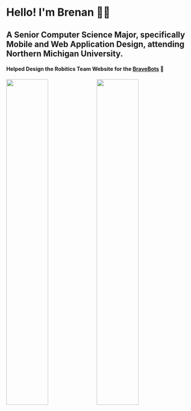 # Hello! I'm Brenan 👨‍💻
## A Senior Computer Science Major, specifically Mobile and Web Application Design, attending Northern Michigan University.
#### Helped Design the Robitics Team Website for the [BraveBots](http://www.bravebots.net/) 🤖

<img align="left" width="47%" src="https://github-readme-stats.vercel.app/api?username=brenanmarenger&show_icons=true&theme=radical" >

<img align="left" width="47%" src="https://github-readme-stats.vercel.app/api/top-langs/?username=brenanmarenger&layout=compact&theme=radical" >
